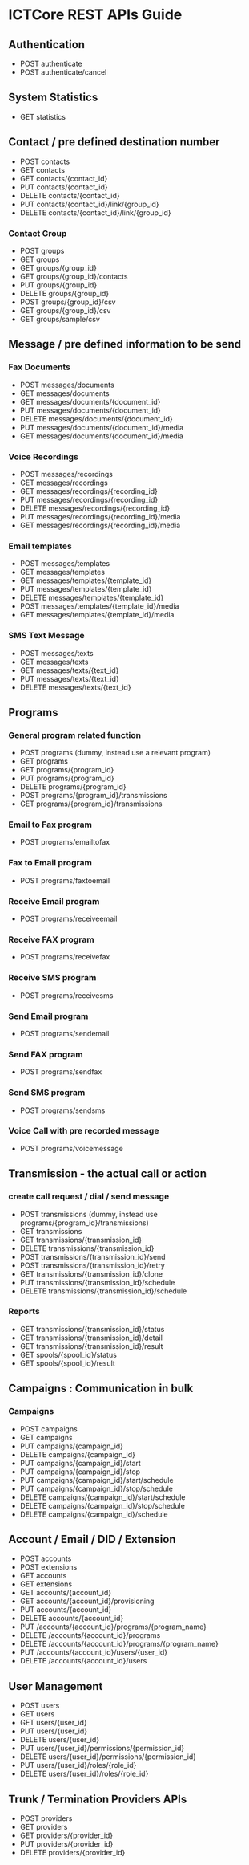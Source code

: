 ICTCore REST APIs Guide
=======================

Authentication
--------------
* POST authenticate
* POST authenticate/cancel

System Statistics
-----------------
* GET statistics

Contact / pre defined destination number
----------------------------------------
* POST contacts
* GET contacts
* GET contacts/{contact_id}
* PUT contacts/{contact_id}
* DELETE contacts/{contact_id}
* PUT contacts/{contact_id}/link/{group_id}
* DELETE contacts/{contact_id}/link/{group_id}

### Contact Group
* POST groups
* GET groups
* GET groups/{group_id}
* GET groups/{group_id}/contacts
* PUT groups/{group_id}
* DELETE groups/{group_id}
* POST groups/{group_id}/csv
* GET groups/{group_id}/csv
* GET groups/sample/csv

Message / pre defined information to be send
--------------------------------------------

### Fax Documents
* POST messages/documents
* GET messages/documents
* GET messages/documents/{document_id}
* PUT messages/documents/{document_id}
* DELETE messages/documents/{document_id}
* PUT messages/documents/{document_id}/media
* GET messages/documents/{document_id}/media

### Voice Recordings
* POST messages/recordings
* GET messages/recordings
* GET messages/recordings/{recording_id}
* PUT messages/recordings/{recording_id}
* DELETE messages/recordings/{recording_id}
* PUT messages/recordings/{recording_id}/media
* GET messages/recordings/{recording_id}/media

### Email templates
* POST messages/templates
* GET messages/templates
* GET messages/templates/{template_id}
* PUT messages/templates/{template_id}
* DELETE messages/templates/{template_id}
* POST messages/templates/{template_id}/media
* GET messages/templates/{template_id}/media

### SMS Text Message
* POST messages/texts
* GET messages/texts
* GET messages/texts/{text_id}
* PUT messages/texts/{text_id}
* DELETE messages/texts/{text_id}


Programs
--------

### General program related function
* POST programs (dummy, instead use a relevant program)
* GET programs
* GET programs/{program_id}
* PUT programs/{program_id}
* DELETE programs/{program_id}
* POST programs/{program_id}/transmissions
* GET programs/{program_id}/transmissions

### Email to Fax program
* POST programs/emailtofax

### Fax to Email program
* POST programs/faxtoemail

### Receive Email program
* POST programs/receiveemail

### Receive FAX program
* POST programs/receivefax

### Receive SMS program
* POST programs/receivesms

### Send Email program
* POST programs/sendemail

### Send FAX program
* POST programs/sendfax

### Send SMS program
* POST programs/sendsms

### Voice Call with pre recorded message
* POST programs/voicemessage

Transmission - the actual call or action
----------------------------------------

### create call request / dial / send message
* POST transmissions (dummy, instead use programs/{program_id}/transmissions)
* GET transmissions
* GET transmissions/{transmission_id}
* DELETE transmissions/{transmission_id}
* POST transmissions/{transmission_id}/send
* POST transmissions/{transmission_id}/retry
* GET transmissions/{transmission_id}/clone
* PUT transmissions/{transmission_id}/schedule
* DELETE transmissions/{transmission_id}/schedule

### Reports
* GET transmissions/{transmission_id}/status
* GET transmissions/{transmission_id}/detail
* GET transmissions/{transmission_id}/result
* GET spools/{spool_id}/status
* GET spools/{spool_id}/result

Campaigns : Communication in bulk
---------------------------------

### Campaigns
* POST campaigns
* GET campaigns
* PUT campaigns/{campaign_id}
* DELETE campaigns/{campaign_id}
* PUT campaigns/{campaign_id}/start
* PUT campaigns/{campaign_id}/stop
* PUT campaigns/{campaign_id}/start/schedule
* PUT campaigns/{campaign_id}/stop/schedule
* DELETE campaigns/{campaign_id}/start/schedule
* DELETE campaigns/{campaign_id}/stop/schedule
* DELETE campaigns/{campaign_id}/schedule

Account / Email / DID / Extension
---------------------------------
* POST accounts
* POST extensions
* GET accounts
* GET extensions
* GET accounts/{account_id}
* GET accounts/{account_id}/provisioning
* PUT accounts/{account_id}
* DELETE accounts/{account_id}
* PUT /accounts/{account_id}/programs/{program\_name}
* DELETE /accounts/{account_id}/programs
* DELETE /accounts/{account_id}/programs/{program\_name}
* PUT /accounts/{account_id}/users/{user\_id}
* DELETE /accounts/{account_id}/users

User Management
---------------
* POST users
* GET users
* GET users/{user_id}
* PUT users/{user_id}
* DELETE users/{user_id}
* PUT users/{user_id}/permissions/{permission\_id}
* DELETE users/{user_id}/permissions/{permission\_id}
* PUT users/{user_id}/roles/{role\_id}
* DELETE users/{user_id}/roles/{role\_id}

Trunk / Termination Providers APIs
----------------------------------
* POST providers
* GET providers
* GET providers/{provider_id}
* PUT providers/{provider_id}
* DELETE providers/{provider_id}

